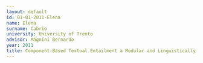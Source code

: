 ```yaml
---
layout: default 
id: 01-01-2011-Elena
name: Elena
surname: Cabrio
university: University of Trento
advisor: Magnini Bernardo
year: 2011
title: Component-Based Textual Entailment a Modular and Linguistically-Motivated Framework for Semantic Inferences
---
```

